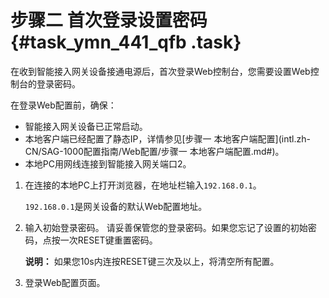 # 步骤二 首次登录设置密码 {#task_ymn_441_qfb .task}

在收到智能接入网关设备接通电源后，首次登录Web控制台，您需要设置Web控制台的登录密码。

在登录Web配置前，确保：

-   智能接入网关设备已正常启动。
-   本地客户端已经配置了静态IP，详情参见[步骤一 本地客户端配置](intl.zh-CN/SAG-1000配置指南/Web配置/步骤一 本地客户端配置.md#)。
-   本地PC用网线连接到智能接入网关端口2。

1.  在连接的本地PC上打开浏览器，在地址栏输入`192.168.0.1`。 

    `192.168.0.1`是网关设备的默认Web配置地址。

2.  输入初始登录密码。 请妥善保管您的登录密码。如果您忘记了设置的初始密码，点按一次RESET键重置密码。

    **说明：** 如果您10s内连按RESET键三次及以上，将清空所有配置。

3.  登录Web配置页面。 

